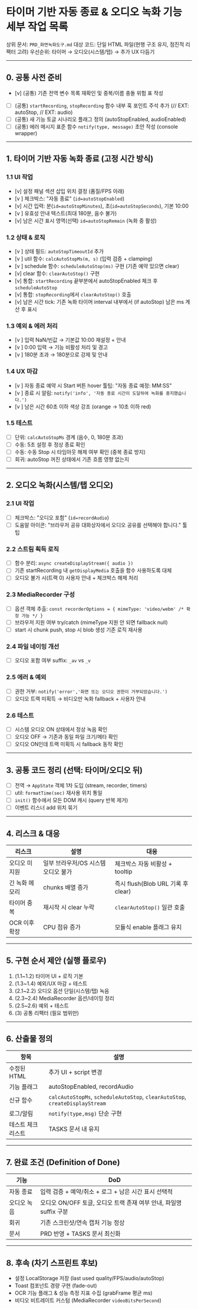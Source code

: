 # 타이머 기반 자동 종료 & 오디오 녹화 기능 세부 작업 목록

상위 문서: `PRD_화면녹화도구.md`
대상 코드: 단일 HTML 파일(현행 구조 유지, 점진적 리팩터 고려)
우선순위: 타이머 → 오디오(시스템/탭) → 추가 UX 다듬기

---
## 0. 공통 사전 준비
- [v] (공통) 기존 전역 변수 목록 재확인 및 중복/이름 충돌 위험 표 작성
- [ ] (공통) `startRecording`, `stopRecording` 함수 내부 훅 포인트 주석 추가 (// EXT: autoStop, // EXT: audio)
- [ ] (공통) 새 기능 토글 시나리오 플래그 정의 (autoStopEnabled, audioEnabled)
- [ ] (공통) 에러 메시지 표준 함수 `notify(type, message)` 초안 작성 (console wrapper)

---
## 1. 타이머 기반 자동 녹화 종료 (고정 시간 방식)
### 1.1 UI 작업
- [v] 설정 패널 섹션 삽입 위치 결정 (품질/FPS 아래)
- [v ] 체크박스: "자동 종료" (`id=autoStopEnabled`)
- [v] 시간 입력: 분(`id=autoStopMinutes`), 초(`id=autoStopSeconds`), 기본 10:00
- [v ] 유효성 안내 텍스트(최대 180분, 음수 불가)
- [v] 남은 시간 표시 영역(선택) `id=autoStopRemain` (녹화 중 활성)

### 1.2 상태 & 로직
- [v ] 상태 필드: `autoStopTimeoutId` 추가
- [v ] util 함수: `calcAutoStopMs(m, s)` (입력 검증 + clamping)
- [v ] schedule 함수: `scheduleAutoStop(ms)` 구현 (기존 예약 있으면 clear)
- [v] clear 함수: `clearAutoStop()` 구현
- [v] 통합: `startRecording` 끝부분에서 autoStopEnabled 체크 후 `scheduleAutoStop`
- [v] 통합: `stopRecording`에서 `clearAutoStop()` 호출
- [v] 남은 시간 tick: 기존 녹화 타이머 interval 내부에서 (if autoStop) 남은 ms 계산 후 표시

### 1.3 예외 & 에러 처리
- [v ] 입력 NaN/빈값 → 기본값 10:00 재설정 + 안내
- [v ] 0:00 입력 → 기능 비활성 처리 및 경고
- [v ] 180분 초과 → 180분으로 강제 및 안내

### 1.4 UX 마감
- [v ] 자동 종료 예약 시 Start 버튼 hover 툴팁: "자동 종료 예정: MM:SS"
- [v ] 종료 시 알림: `notify('info', '자동 종료 시간이 도달하여 녹화를 중지했습니다.')`
- [v ] 남은 시간 60초 이하 색상 강조 (orange → 10초 이하 red)

### 1.5 테스트
- [ ] 단위: `calcAutoStopMs` 경계 (음수, 0, 180분 초과)
- [ ] 수동: 5초 설정 후 정상 종료 확인
- [ ] 수동: 수동 Stop 시 타임아웃 해제 여부 확인 (중복 종료 방지)
- [ ] 회귀: autoStop 꺼진 상태에서 기존 흐름 영향 없는지

---
## 2. 오디오 녹화(시스템/탭 오디오)
### 2.1 UI 작업
- [ ] 체크박스: "오디오 포함" (`id=recordAudio`)
- [ ] 도움말 아이콘: "브라우저 공유 대화상자에서 오디오 공유를 선택해야 합니다." 툴팁

### 2.2 스트림 획득 로직
- [ ] 함수 분리: `async createDisplayStream({ audio })`
- [ ] 기존 startRecording 내 `getDisplayMedia` 호출을 함수 사용하도록 대체
- [ ] 오디오 불가 시(트랙 0) 사용자 안내 + 체크박스 해제 처리

### 2.3 MediaRecorder 구성
- [ ] 옵션 객체 추출: `const recorderOptions = { mimeType: 'video/webm' /* 확장 가능 */ }`
- [ ] 브라우저 지원 여부 try/catch (mimeType 지원 안 되면 fallback null)
- [ ] start 시 chunk push, stop 시 blob 생성 기존 로직 재사용

### 2.4 파일 네이밍 개선
- [ ] 오디오 포함 여부 suffix: `_av` vs `_v`

### 2.5 에러 & 예외
- [ ] 권한 거부: `notify('error','화면 또는 오디오 권한이 거부되었습니다.')`
- [ ] 오디오 트랙 미획득 → 비디오만 녹화 fallback + 사용자 안내

### 2.6 테스트
- [ ] 시스템 오디오 ON 상태에서 정상 녹음 확인
- [ ] 오디오 OFF → 기존과 동일 파일 크기/메타 확인
- [ ] 오디오 ON인데 트랙 미획득 시 fallback 동작 확인

---
## 3. 공통 코드 정리 (선택: 타이머/오디오 뒤)
- [ ] 전역 → `AppState` 객체 1차 도입 (stream, recorder, timers)
- [ ] util: `formatTime(sec)` 재사용 위치 통일
- [ ] `init()` 함수에서 모든 DOM 캐시 (query 반복 제거)
- [ ] 이벤트 리스너 add 위치 묶기

---
## 4. 리스크 & 대응
| 리스크 | 설명 | 대응 |
|--------|------|------|
| 오디오 미지원 | 일부 브라우저/OS 시스템 오디오 불가 | 체크박스 자동 비활성 + tooltip |
| 긴 녹화 메모리 | chunks 배열 증가 | 즉시 flush(Blob URL 기록 후 clear) |
| 타이머 중복 | 재시작 시 clear 누락 | `clearAutoStop()` 일관 호출 |
| OCR 이후 확장 | CPU 점유 증가 | 모듈식 enable 플래그 유지 |

---
## 5. 구현 순서 제안 (실행 플로우)
1. (1.1~1.2) 타이머 UI + 로직 기본
2. (1.3~1.4) 예외/UX 마감 + 테스트
3. (2.1~2.2) 오디오 옵션 단일(시스템/탭) 녹음
4. (2.3~2.4) MediaRecorder 옵션/네이밍 정리
5. (2.5~2.6) 예외 + 테스트
6. (3) 공통 리팩터 (필요 범위만)

---
## 6. 산출물 정의
| 항목 | 설명 |
|------|------|
| 수정된 HTML | 추가 UI + script 변경 |
| 기능 플래그 | autoStopEnabled, recordAudio |
| 신규 함수 | `calcAutoStopMs`, `scheduleAutoStop`, `clearAutoStop`, `createDisplayStream` |
| 로그/알림 | `notify(type,msg)` 단순 구현 |
| 테스트 체크리스트 | TASKS 문서 내 유지 |

---
## 7. 완료 조건 (Definition of Done)
| 기능 | DoD |
|------|-----|
| 자동 종료 | 입력 검증 + 예약/취소 + 로그 + 남은 시간 표시 선택적 |
| 오디오 녹음 | 오디오 ON/OFF 토글, 오디오 트랙 존재 여부 안내, 파일명 suffix 구분 |
| 회귀 | 기존 스크린샷/연속 캡처 기능 정상 |
| 문서 | PRD 반영 + TASKS 문서 최신화 |

---
## 8. 후속 (차기 스프린트 후보)
- 설정 LocalStorage 저장 (last used quality/FPS/audio/autoStop)
- Toast 컴포넌트 경량 구현 (fade-out)
- OCR 기능 플래그 & 성능 측정 지표 수집 (grabFrame 평균 ms)
- 비디오 비트레이트 커스텀 (MediaRecorder `videoBitsPerSecond`)

